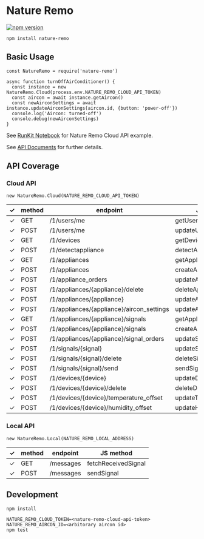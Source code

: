 # Nature Remo

[![npm version](https://badge.fury.io/js/nature-remo.svg)](https://badge.fury.io/js/nature-remo)

```
npm install nature-remo
```

## Basic Usage

```
const NatureRemo = require('nature-remo')

async function turnOffAirConditioner() {
  const instance = new NatureRemo.Cloud(process.env.NATURE_REMO_CLOUD_API_TOKEN)
  const aircon = await instance.getAircon()
  const newAirconSettings = await instance.updateAirconSettings(aircon.id, {button: 'power-off'})
  console.log('Aircon: turned-off')
  console.debug(newAirconSettings)
}
```

See [RunKit Notebook](https://runkit.com/uetchy/nature-remo-cloud-api-nodejs-example) for Nature Remo Cloud API example.

See [API Documents](https://uetchy.github.io/nature-remo/) for further details.

## API Coverage

### Cloud API

```
new NatureRemo.Cloud(NATURE_REMO_CLOUD_API_TOKEN)
```

| ✓   | method | endpoint                                  | JS method               |
| --- | ------ | ----------------------------------------- | ----------------------- |
| ✓   | GET    | /1/users/me                               | getUser                 |
| ✓   | POST   | /1/users/me                               | updateUser              |
| ✓   | GET    | /1/devices                                | getDevices              |
| ✓   | POST   | /1/detectappliance                        | detectAppliance         |
| ✓   | GET    | /1/appliances                             | getAppliances           |
| ✓   | POST   | /1/appliances                             | createAppliance         |
| ✓   | POST   | /1/appliance_orders                       | updateAppliancesOrder   |
| ✓   | POST   | /1/appliances/{appliance}/delete          | deleteAppliance         |
| ✓   | POST   | /1/appliances/{appliance}                 | updateAppliance         |
| ✓   | POST   | /1/appliances/{appliance}/aircon_settings | updateAirconSettings    |
| ✓   | GET    | /1/appliances/{appliance}/signals         | getApplianceSignals     |
| ✓   | POST   | /1/appliances/{appliance}/signals         | createApplianceSignal   |
| ✓   | POST   | /1/appliances/{appliance}/signal_orders   | updateSignalOrders      |
| ✓   | POST   | /1/signals/{signal}                       | updateSignal            |
| ✓   | POST   | /1/signals/{signal}/delete                | deleteSignal            |
| ✓   | POST   | /1/signals/{signal}/send                  | sendSignal              |
| ✓   | POST   | /1/devices/{device}                       | updateDevice            |
| ✓   | POST   | /1/devices/{device}/delete                | deleteDevice            |
| ✓   | POST   | /1/devices/{device}/temperature_offset    | updateTemperatureOffset |
| ✓   | POST   | /1/devices/{device}/humidity_offset       | updateHumidityOffset    |

### Local API

```
new NatureRemo.Local(NATURE_REMO_LOCAL_ADDRESS)
```

| ✓   | method | endpoint  | JS method           |
| --- | ------ | --------- | ------------------- |
| ✓   | GET    | /messages | fetchReceivedSignal |
| ✓   | POST   | /messages | sendSignal          |

## Development

```
npm install

NATURE_REMO_CLOUD_TOKEN=<nature-remo-cloud-api-token>
NATURE_REMO_AIRCON_ID=<arbitorary aircon id>
npm test
```
